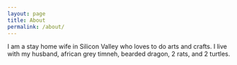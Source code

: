 ```yaml
---
layout: page
title: About
permalink: /about/
---
```


I am a stay home wife in Silicon Valley who loves to do arts and crafts.
I live with my husband, african grey timneh, bearded dragon, 2 rats, and 2 turtles. 

